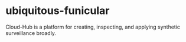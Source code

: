 # ubiquitous-funicular
Cloud-Hub is a platform for creating, inspecting, and applying synthetic surveillance broadly.
